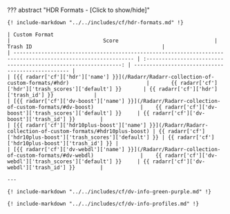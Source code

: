 <!-- markdownlint-disable MD041-->
??? abstract "HDR Formats - [Click to show/hide]"

    {! include-markdown "../../includes/cf/hdr-formats.md" !}

    | Custom Format                                                                                                 |                              Score                               | Trash ID                                          |
    | ------------------------------------------------------------------------------------------------------------- | :--------------------------------------------------------------: | ------------------------------------------------- |
    | [{{ radarr['cf']['hdr']['name'] }}](/Radarr/Radarr-collection-of-custom-formats/#hdr)                         |       {{ radarr['cf']['hdr']['trash_scores']['default'] }}       | {{ radarr['cf']['hdr']['trash_id'] }}             |
    | [{{ radarr['cf']['dv-boost']['name'] }}](/Radarr/Radarr-collection-of-custom-formats/#dv-boost)               |    {{ radarr['cf']['dv-boost']['trash_scores']['default'] }}     | {{ radarr['cf']['dv-boost']['trash_id'] }}        |
    | [{{ radarr['cf']['hdr10plus-boost']['name'] }}](/Radarr/Radarr-collection-of-custom-formats/#hdr10plus-boost) | {{ radarr['cf']['hdr10plus-boost']['trash_scores']['default'] }} | {{ radarr['cf']['hdr10plus-boost']['trash_id'] }} |
    | [{{ radarr['cf']['dv-webdl']['name'] }}](/Radarr/Radarr-collection-of-custom-formats/#dv-webdl)               |    {{ radarr['cf']['dv-webdl']['trash_scores']['default'] }}     | {{ radarr['cf']['dv-webdl']['trash_id'] }}        |

    ---

    {! include-markdown "../../includes/cf/dv-info-green-purple.md" !}

    {! include-markdown "../../includes/cf/dv-info-profiles.md" !}
<!-- markdownlint-enable MD041-->
